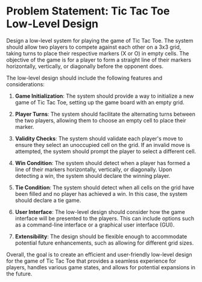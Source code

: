 # Problem Statement: Tic Tac Toe Low-Level Design

Design a low-level system for playing the game of Tic Tac Toe. The system should allow two players to compete against
each other on a 3x3 grid, taking turns to place their respective markers (X or O) in empty cells. The objective of the
game is for a player to form a straight line of their markers horizontally, vertically, or diagonally before the
opponent does.

The low-level design should include the following features and considerations:

1. **Game Initialization**: The system should provide a way to initialize a new game of Tic Tac Toe, setting up the game board
with an empty grid.

2. **Player Turns**: The system should facilitate the alternating turns between the two players, allowing them to choose an
empty cell to place their marker.

3. **Validity Checks**: The system should validate each player's move to ensure they select an unoccupied cell on the grid. If
an invalid move is attempted, the system should prompt the player to select a different cell.

4. **Win Condition**: The system should detect when a player has formed a line of their markers horizontally, vertically, or
diagonally. Upon detecting a win, the system should declare the winning player.

5. **Tie Condition**: The system should detect when all cells on the grid have been filled and no player has achieved a win. In
this case, the system should declare a tie game.

6. **User Interface**: The low-level design should consider how the game interface will be presented to the players. This can
include options such as a command-line interface or a graphical user interface (GUI).

7. **Extensibility**: The design should be flexible enough to accommodate potential future enhancements, such as allowing for
different grid sizes.

Overall, the goal is to create an efficient and user-friendly low-level design for the game of Tic Tac Toe that provides
a seamless experience for players, handles various game states, and allows for potential expansions in the future.